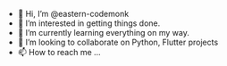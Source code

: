 - 👋 Hi, I’m @eastern-codemonk
- 👀 I’m interested in getting things done.
- 🌱 I’m currently learning everything on my way.
- 💞️ I’m looking to collaborate on Python, Flutter projects
- 📫 How to reach me ...
